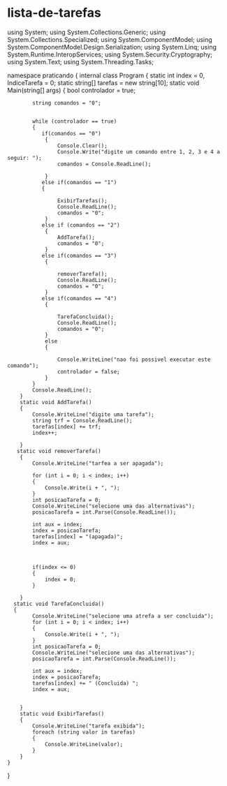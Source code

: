 # lista-de-tarefas
using System;
using System.Collections.Generic;
using System.Collections.Specialized;
using System.ComponentModel;
using System.ComponentModel.Design.Serialization;
using System.Linq;
using System.Runtime.InteropServices;
using System.Security.Cryptography;
using System.Text;
using System.Threading.Tasks;

namespace praticando
{
    internal class Program
    {
        static int index = 0, IndiceTarefa = 0;
        static string[] tarefas = new string[10];
        static void Main(string[] args)
        {
            bool controlador = true;
           
            string comandos = "0";

           
            while (controlador == true)
            {   
               if(comandos == "0")
                {
                    Console.Clear();
                    Console.Write("digite um comando entre 1, 2, 3 e 4 a seguir: ");
                    comandos = Console.ReadLine();

                }
               else if(comandos == "1")
               {
                   
                    ExibirTarefas();
                    Console.ReadLine();
                    comandos = "0";
                }
               else if (comandos == "2")
                {
                    AddTarefa();
                    comandos = "0";
                }
               else if(comandos == "3")
                {
                   
                    removerTarefa();
                    Console.ReadLine();
                    comandos = "0";
                }
               else if(comandos == "4")
                {

                    TarefaConcluida();
                    Console.ReadLine();
                    comandos = "0";
                }
                else
                {

                    Console.WriteLine("nao foi possivel executar este comando");
                    controlador = false;
                }            
            }
            Console.ReadLine();
        }
        static void AddTarefa()
        {
            Console.WriteLine("digite uma tarefa");
            string trf = Console.ReadLine();
            tarefas[index] += trf;
            index++;

        }
       static void removerTarefa()
        {
            Console.WriteLine("tarfea a ser apagada");

            for (int i = 0; i < index; i++)
            {
                Console.Write(i + ", ");
            }
            int posicaoTarefa = 0;
            Console.WriteLine("selecione uma das alternativas");
            posicaoTarefa = int.Parse(Console.ReadLine());

            int aux = index;
            index = posicaoTarefa;
            tarefas[index] = "(apagada)";
            index = aux;


                  
            if(index <= 0)
            {
                index = 0;
            }

        }
      static void TarefaConcluida()
      {
            Console.WriteLine("selecione uma atrefa a ser concluida");
            for (int i = 0; i < index; i++)
            {
                Console.Write(i + ", ");
            }
            int posicaoTarefa = 0;
            Console.WriteLine("selecione uma das alternativas");
            posicaoTarefa = int.Parse(Console.ReadLine());

            int aux = index;
            index = posicaoTarefa;
            tarefas[index] += " (Concluida) ";
            index = aux;


        }
        static void ExibirTarefas()
        {
            Console.WriteLine("tarefa exibida");
            foreach (string valor in tarefas)
            {
                Console.WriteLine(valor);
            }
        }
    }
}
